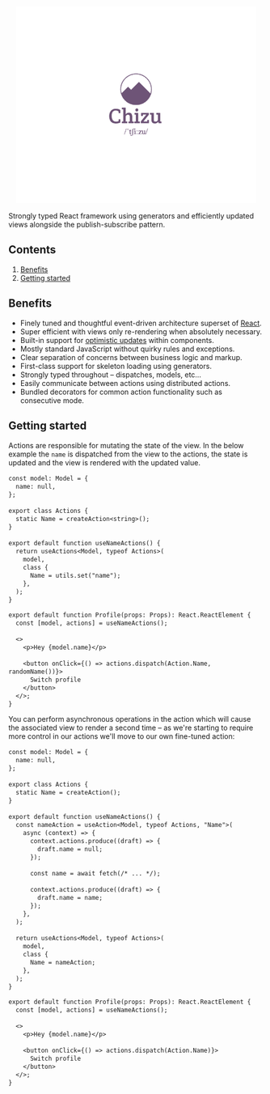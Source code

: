 <div align="center">
  <img src="/media/logo.png" width="475" />
</div>

Strongly typed React framework using generators and efficiently updated views alongside the publish-subscribe pattern.

## Contents

1. [Benefits](#benefits)
1. [Getting started](#getting-started)
<!-- 1. [Handling errors](#handling-errors)
1. [Distributed actions](#distributed-actions)
1. [Module dispatch](#module-dispatch)
1. [Associated context](#associated-context) -->

## Benefits

- Finely tuned and thoughtful event-driven architecture superset of [React](https://react.dev/).
- Super efficient with views only re-rendering when absolutely necessary.
- Built-in support for [optimistic updates](https://medium.com/@kyledeguzmanx/what-are-optimistic-updates-483662c3e171) within components.
- Mostly standard JavaScript without quirky rules and exceptions.
- Clear separation of concerns between business logic and markup.
- First-class support for skeleton loading using generators.
- Strongly typed throughout &ndash; dispatches, models, etc&hellip;
- Easily communicate between actions using distributed actions.
- Bundled decorators for common action functionality such as consecutive mode.

## Getting started

Actions are responsible for mutating the state of the view. In the below example the `name` is dispatched from the view to the actions, the state is updated and the view is rendered with the updated value.

```tsx
const model: Model = {
  name: null,
};

export class Actions {
  static Name = createAction<string>();
}

export default function useNameActions() {
  return useActions<Model, typeof Actions>(
    model,
    class {
      Name = utils.set("name");
    },
  );
}
```

```tsx
export default function Profile(props: Props): React.ReactElement {
  const [model, actions] = useNameActions();

  <>
    <p>Hey {model.name}</p>

    <button onClick={() => actions.dispatch(Action.Name, randomName())}>
      Switch profile
    </button>
  </>;
}
```

You can perform asynchronous operations in the action which will cause the associated view to render a second time &ndash; as we're starting to require more control in our actions we&apos;ll move to our own fine-tuned action:

```tsx
const model: Model = {
  name: null,
};

export class Actions {
  static Name = createAction();
}

export default function useNameActions() {
  const nameAction = useAction<Model, typeof Actions, "Name">(
    async (context) => {
      context.actions.produce((draft) => {
        draft.name = null;
      });

      const name = await fetch(/* ... */);

      context.actions.produce((draft) => {
        draft.name = name;
      });
    },
  );

  return useActions<Model, typeof Actions>(
    model,
    class {
      Name = nameAction;
    },
  );
}
```

```tsx
export default function Profile(props: Props): React.ReactElement {
  const [model, actions] = useNameActions();

  <>
    <p>Hey {model.name}</p>

    <button onClick={() => actions.dispatch(Action.Name)}>
      Switch profile
    </button>
  </>;
}
```

<!-- However in the above example where the name is fetched asynchronously, there is no feedback to the user &ndash; we can improve that significantly by using the `module.actions.annotate` and `module.validate` helpers:

```tsx
export default <Actions<Module>>function Actions(module) {
  return {
    async *[Action.Name]() {
      yield module.actions.produce((draft) => {
        draft.name = module.actions.annotate(null);
      });

      const name = await fetch(/* ... */);
      return module.actions.produce((draft) => {
        draft.name = name;
      });
    },
  };
};
```

```tsx
export default function ProfileView(props: Props): React.ReactElement {
  return (
    <Scope<Module> using={{ module, actions, props }}>
      {(module) => (
        <>
          <p>Hey {module.model.name}</p>

          {module.validate.name.pending() && <p>Switching profiles&hellip;</p>}

          <button
            disabled={module.validate.name.is(State.Op.Update)}
            onClick={() => module.actions.dispatch([Action.Name])}
          >
            Switch profile
          </button>
        </>
      )}
    </Scope>
  );
}
```

## Handling errors

Most errors are likely to occur in the actions because the views should be free of side effects. First and foremost it's recommended that errors be encoded into your corresponding module using a library such as [`neverthrow`[(https://github.com/supermacro/neverthrow)] &ndash; that way you can effectively identify which properties are fallible and render the DOM accordingly:

```tsx
export default <Actions<Module>>function Actions(module) {
  return {
    *[Action.Name]() {
      yield module.actions.produce((draft) => {
        draft.name = null;
      });

      const name = await fetch(/* ... */);

      return module.actions.produce((draft) => {
        draft.name = name ? Result.Just(name) : Result.Nothing();
      });
    },
  };
};
```

However in eventualities where an error has not been caught in an action then the `Lifecycle.Error` is the next best thing &ndash; use it to display a toast message and log it your chosen error log service.

Additionally when rendering an error may be thrown which prevents the DOM from updating as you'd expect &ndash; perhaps a side effect has delivered an unexpected data structure. In those cases again `Lifecycle.Error` is your friend. When such an error is thrown the component boundary will be switched to `Boundary.Error` which you detect using `module.boundary.is(Boundary.Error)` and switch to an alternative markup that _should_ render, within that you could display a button to attempt recovery &ndash; simply call an action again and update the meta to switch the boundary back to `Boundary.Default`:

```tsx
export default <Actions<Module>>function Actions(module) {
  return {
    *[Action.Recover]() {
      yield module.actions.produce((draft) => {
        draft.name = null;
      });

      const name = await fetch(/* ... */);

      return module.actions.produce((draft, meta) => {
        meta.boundary = Boundary.Default;
        draft.name = name;
      });
    },
  };
};
```

If the component again throws an error after attempting recovery, it will simply switch back to the `Boundary.Error` again.

## Distributed actions

Actions can communicate with other mounted actions using the `DistributedActions` approach. You can configure the enum and union type in the root of your application:

```ts
export enum DistributedAction {
  SignedOut = "distributed/signed-out",
}

export type DistributedActions = [DistributedAction.SignedOut];
```

Note that you must prefix the enum name with `distributed` for it to behave as a distributed event, otherwise it'll be considered a module event only. Once you have the distributed actions you simply need to augment the module actions union with the `DistributedActions` and use it as you do other actions:

```ts
export type Actions = DistributedActions | [Action.Task, string]; // etc...
```

## Module dispatch

In the eventuality that you have a component but don't want associated actions, models, etc&hellip; but want to still fire actions either the closest module or a distributed action, you can use the `useScoped` hook:

```ts
const module = useScoped<Module>();

// ...

module.actions.dispatch([Action.Task, "My task that needs to be done."]);
```

Alternatively you can pass the current module as a prop to your components using the `Scoped` helper:

```ts
export type Props = {
  module: Scoped<Module>;
};
```

## Associated context

In many cases you'll still want to retrieve contextual values from within actions &ndash; which you can do by using the `module.actions.context` function:

```tsx
export default <Actions<Module>>function Actions(module) {
  const context = module.actions.context({
    name: NameContext
  });

  return {
    [Action.Name](name) {
      return module.actions.produce((draft) => {
        draft.name = context.name;
      });
    },
  };
};
```

If you need the context values to be reactive and fire the `Lifecycle.Derive` method then simply add it to your `props` definition when you initialise your scoped component:

```tsx
export default function Profile(props: Props): React.ReactElement {
  const name = React.useContext(NameContext);

  return (
    <Scope<Module> using={{ model, actions, props: { ...props, name } }}>
      {(module) => (
        <>
          <p>Hey {module.model.name}</p>

          <button
            onClick={() => module.actions.dispatch([Action.Name, randomName()])}
          >
            Switch profile
          </button>
        </>
      )}
    </Scope>
  );
}
``` -->
